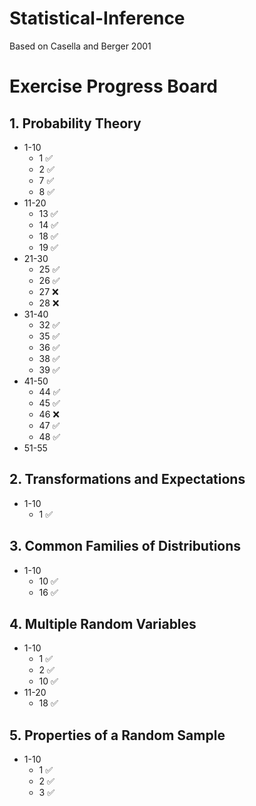 # Statistical-Inference
Based on Casella and Berger 2001

# Exercise Progress Board
## 1. Probability Theory
* 1-10
  * 1 ✅
  * 2 ✅
  * 7 ✅
  * 8 ✅
* 11-20
  * 13 ✅
  * 14 ✅
  * 18 ✅
  * 19 ✅
* 21-30
  * 25 ✅
  * 26 ✅
  * 27 ❌
  * 28 ❌
* 31-40
  * 32 ✅
  * 35 ✅
  * 36 ✅
  * 38 ✅
  * 39 ✅
* 41-50
  * 44 ✅
  * 45 ✅
  * 46 ❌
  * 47 ✅
  * 48 ✅
* 51-55

## 2. Transformations and Expectations
* 1-10
  * 1 ✅

## 3. Common Families of Distributions
* 1-10
  * 10 ✅
  * 16 ✅

## 4. Multiple Random Variables
* 1-10
  * 1 ✅
  * 2 ✅
  * 10 ✅
* 11-20
  * 18 ✅

## 5. Properties of a Random Sample
* 1-10
  * 1 ✅
  * 2 ✅
  * 3 ✅
